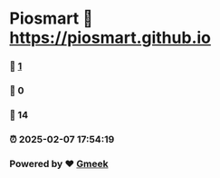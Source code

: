# Piosmart :link: https://piosmart.github.io 
### :page_facing_up: [1](https://piosmart.github.io/tag.html) 
### :speech_balloon: 0 
### :hibiscus: 14 
### :alarm_clock: 2025-02-07 17:54:19 
### Powered by :heart: [Gmeek](https://github.com/Meekdai/Gmeek)
